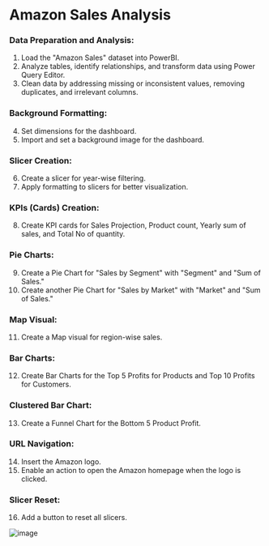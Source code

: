 # Amazon Sales Analysis

### Data Preparation and Analysis:
1. Load the "Amazon Sales" dataset into PowerBI.
2. Analyze tables, identify relationships, and transform data using Power Query Editor.
3. Clean data by addressing missing or inconsistent values, removing duplicates, and irrelevant columns.

### Background Formatting:
4. Set dimensions for the dashboard.
5. Import and set a background image for the dashboard.

### Slicer Creation:
6. Create a slicer for year-wise filtering.
7. Apply formatting to slicers for better visualization.

### KPIs (Cards) Creation:
8. Create KPI cards for Sales Projection, Product count, Yearly sum of sales, and Total No of quantity.

### Pie Charts:
9. Create a Pie Chart for "Sales by Segment" with "Segment" and "Sum of Sales."
10. Create another Pie Chart for "Sales by Market" with "Market" and "Sum of Sales."

### Map Visual:
11. Create a Map visual for region-wise sales.

### Bar Charts:
12. Create Bar Charts for the Top 5 Profits for Products and Top 10 Profits for Customers.

### Clustered Bar Chart:
13. Create a Funnel Chart for the Bottom 5 Product Profit.

### URL Navigation:
14. Insert the Amazon logo.
15. Enable an action to open the Amazon homepage when the logo is clicked.

### Slicer Reset:
16. Add a button to reset all slicers.

![image](https://github.com/Suthish-A/Amazon-sales-analysis/assets/133667688/6557025a-43c6-4400-a3ab-0adf12e775eb)


